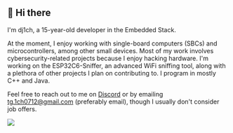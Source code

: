 <h2>👋 Hi there</h2>

<!--
<h3>15 y/o Embedded Stack Developer</h3>
-->

I'm dj1ch, a 15-year-old developer in the Embedded Stack. 

At the moment, I enjoy working with single-board computers (SBCs) and microcontrollers, among other small devices. Most of my work involves cybersecurity-related projects because I enjoy hacking hardware. I'm working on the ESP32C6-Sniffer, an advanced WiFi sniffing tool, along with a plethora of other projects I plan on contributing to. I program in mostly C++ and Java.

Feel free to reach out to me on [Discord](https://discord.com/users/871252436038320209) or by emailing tg.1ch0712@gmail.com (preferably email), though I usually don't consider job offers.

![](https://komarev.com/ghpvc/?username=dj1ch)
